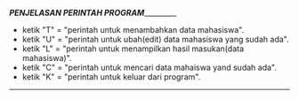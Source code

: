 _________________PENJELASAN PERINTAH PROGRAM__________________________
- ketik "T" = "perintah untuk menambahkan data mahasiswa".
- ketik "U" = "perintah untuk ubah(edit) data mahasiswa yang sudah ada".
- ketik "L" = "perintah untuk menampilkan hasil masukan(data mahasiswa)".
- ketik "C" = "perintah untuk mencari data mahaiswa yand sudah ada".
- ketik "K" = "perintah untuk keluar dari program".
 _____________________________________________________________________
